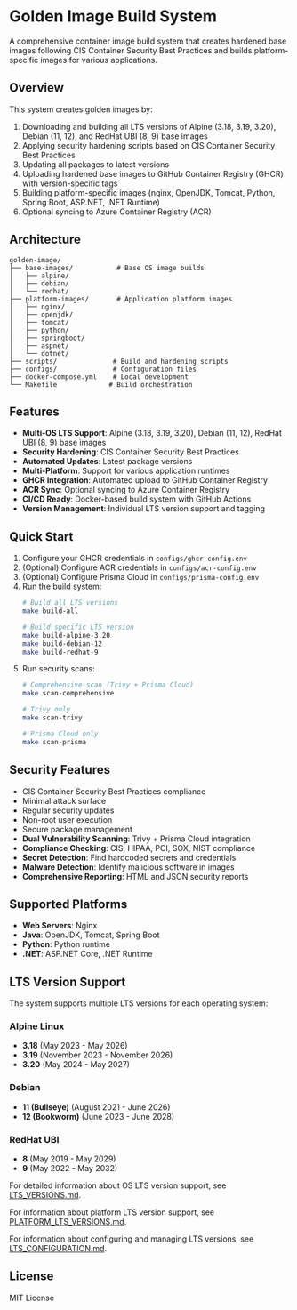 # Golden Image Build System

A comprehensive container image build system that creates hardened base images following CIS Container Security Best Practices and builds platform-specific images for various applications.

## Overview

This system creates golden images by:
1. Downloading and building all LTS versions of Alpine (3.18, 3.19, 3.20), Debian (11, 12), and RedHat UBI (8, 9) base images
2. Applying security hardening scripts based on CIS Container Security Best Practices
3. Updating all packages to latest versions
4. Uploading hardened base images to GitHub Container Registry (GHCR) with version-specific tags
5. Building platform-specific images (nginx, OpenJDK, Tomcat, Python, Spring Boot, ASP.NET, .NET Runtime)
6. Optional syncing to Azure Container Registry (ACR)

## Architecture

```
golden-image/
├── base-images/           # Base OS image builds
│   ├── alpine/
│   ├── debian/
│   └── redhat/
├── platform-images/       # Application platform images
│   ├── nginx/
│   ├── openjdk/
│   ├── tomcat/
│   ├── python/
│   ├── springboot/
│   ├── aspnet/
│   └── dotnet/
├── scripts/              # Build and hardening scripts
├── configs/              # Configuration files
├── docker-compose.yml    # Local development
└── Makefile             # Build orchestration
```

## Features

- **Multi-OS LTS Support**: Alpine (3.18, 3.19, 3.20), Debian (11, 12), RedHat UBI (8, 9) base images
- **Security Hardening**: CIS Container Security Best Practices
- **Automated Updates**: Latest package versions
- **Multi-Platform**: Support for various application runtimes
- **GHCR Integration**: Automated upload to GitHub Container Registry
- **ACR Sync**: Optional syncing to Azure Container Registry
- **CI/CD Ready**: Docker-based build system with GitHub Actions
- **Version Management**: Individual LTS version support and tagging

## Quick Start

1. Configure your GHCR credentials in `configs/ghcr-config.env`
2. (Optional) Configure ACR credentials in `configs/acr-config.env`
3. (Optional) Configure Prisma Cloud in `configs/prisma-config.env`
4. Run the build system:
   ```bash
   # Build all LTS versions
   make build-all
   
   # Build specific LTS version
   make build-alpine-3.20
   make build-debian-12
   make build-redhat-9
   ```
5. Run security scans:
   ```bash
   # Comprehensive scan (Trivy + Prisma Cloud)
   make scan-comprehensive
   
   # Trivy only
   make scan-trivy
   
   # Prisma Cloud only
   make scan-prisma
   ```

## Security Features

- CIS Container Security Best Practices compliance
- Minimal attack surface
- Regular security updates
- Non-root user execution
- Secure package management
- **Dual Vulnerability Scanning**: Trivy + Prisma Cloud integration
- **Compliance Checking**: CIS, HIPAA, PCI, SOX, NIST compliance
- **Secret Detection**: Find hardcoded secrets and credentials
- **Malware Detection**: Identify malicious software in images
- **Comprehensive Reporting**: HTML and JSON security reports

## Supported Platforms

- **Web Servers**: Nginx
- **Java**: OpenJDK, Tomcat, Spring Boot
- **Python**: Python runtime
- **.NET**: ASP.NET Core, .NET Runtime

## LTS Version Support

The system supports multiple LTS versions for each operating system:

### Alpine Linux
- **3.18** (May 2023 - May 2026)
- **3.19** (November 2023 - November 2026)
- **3.20** (May 2024 - May 2027)

### Debian
- **11 (Bullseye)** (August 2021 - June 2026)
- **12 (Bookworm)** (June 2023 - June 2028)

### RedHat UBI
- **8** (May 2019 - May 2029)
- **9** (May 2022 - May 2032)

For detailed information about OS LTS version support, see [LTS_VERSIONS.md](docs/LTS_VERSIONS.md).

For information about platform LTS version support, see [PLATFORM_LTS_VERSIONS.md](docs/PLATFORM_LTS_VERSIONS.md).

For information about configuring and managing LTS versions, see [LTS_CONFIGURATION.md](docs/LTS_CONFIGURATION.md).

## License

MIT License